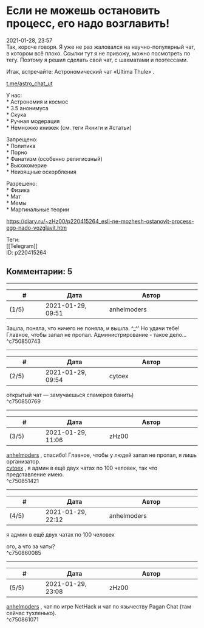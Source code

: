 Если не можешь остановить процесс, его надо возглавить!
=======================================================

  
2021-01-28, 23:57  
 Так, короче говоря. Я уже не раз жаловался на научно-популярный чат, в котором всё плохо. Ссылки тут я не привожу, можно посмотреть по тегу. Поэтому я решил сделать свой чат, с шахматами и поэтессами.   
   
 Итак, встречайте: Астрономический чат «‎Ultima Thule» .   
   
  [t.me/astro\_chat\_ut](https://t.me/astro_chat_ut)    
   
 У нас:   
 \* Астрономия и космос   
 \* 3.5 анонимуса   
 \* Скука   
 \* Ручная модерация   
 \* Немножко книжек (см. теги #книги и #статьи)   
   
 Запрещено:   
 \* Политика   
 \* Порно   
 \* Фанатизм (особенно религиозный)   
 \* Высокомерие   
 \* Неизящные оскорбления   
   
 Разрешено:   
 \* Физика   
 \* Мат   
 \* Мемы   
 \* Маргинальные теории   
  
<https://diary.ru/~zHz00/p220415264_esli-ne-mozhesh-ostanovit-process-ego-nado-vozglavit.htm>  
  
Теги:  
[[Telegram]]  
ID: p220415264  


Комментарии: 5
--------------

  


---



|         #         |              Дата              |                     Автор                     |           ID           |
| --- | --- | --- | --- |
| (1/5) | 2021-01-29, 09:51 | anhelmoders | c750850743 |

  
 Зашла, поняла, что ничего не поняла, и вышла. ^\_^' Но удачи тебе! Главное, чтобы запал не пропал. Администрирование - такое дело...   
 ^c750850743

---



|         #         |              Дата              |                     Автор                     |           ID           |
| --- | --- | --- | --- |
| (2/5) | 2021-01-29, 09:54 | cytoex | c750850769 |

  
 открытый чат — замучаешься спамеров банить)   
 ^c750850769

---



|         #         |              Дата              |                     Автор                     |           ID           |
| --- | --- | --- | --- |
| (3/5) | 2021-01-29, 11:06 | zHz00 | c750851421 |

  
  [anhelmoders](http://anhelmoders.diary.ru "No plans. Only wonders.")  , спасибо! Главное, чтобы у людей запал не пропал, я лишь организатор.   
  [cytoex](http://citoex.diary.ru "Только это красиво и только в этом есть смысл")  , я админ в ещё двух чатах по 100 человек, так что представление имею.   
 ^c750851421

---



|         #         |              Дата              |                     Автор                     |           ID           |
| --- | --- | --- | --- |
| (4/5) | 2021-01-29, 22:12 | anhelmoders | c750860085 |

  
  я админ в ещё двух чатах по 100 человек    
   
 ого, а что за чаты?   
 ^c750860085

---



|         #         |              Дата              |                     Автор                     |           ID           |
| --- | --- | --- | --- |
| (5/5) | 2021-01-29, 23:08 | zHz00 | c750861071 |

  
  [anhelmoders](http://anhelmoders.diary.ru "No plans. Only wonders.")  , чат по игре NetHack и чат по язычеству Pagan Chat (там сейчас тухленько).   
 ^c750861071
